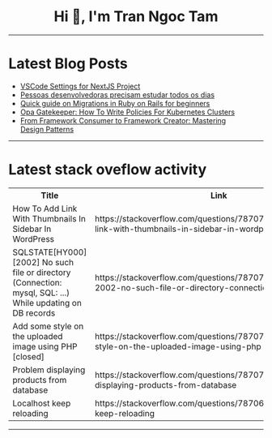 <h1 align="center">Hi 👋, I'm Tran Ngoc Tam</h1>

---

# Latest Blog Posts 
<!-- BLOG-POST-LIST:START -->
- [VSCode Settings for NextJS Project](https://dev.to/maxwiggedal/vscode-settings-for-nextjs-project-7ld)
- [Pessoas desenvolvedoras precisam estudar todos os dias](https://dev.to/kecbm/pessoas-desenvolvedoras-precisam-estudar-todos-os-dias-5dea)
- [Quick guide on Migrations in Ruby on Rails for beginners](https://dev.to/dumebii/quick-guide-to-migrations-in-ruby-on-rails-for-beginners-4gmb)
- [Opa Gatekeeper: How To Write Policies For Kubernetes Clusters](https://dev.to/permify/opa-gatekeeper-how-to-write-policies-for-kubernetes-clusters-4o3)
- [From Framework Consumer to Framework Creator: Mastering Design Patterns](https://dev.to/sharoztanveer/from-framework-consumer-to-framework-creator-mastering-design-patterns-4c46)
<!-- BLOG-POST-LIST:END -->

---

# Latest stack oveflow activity
<table>
  <tr><th>Title</th><th>Link</th></tr>
  <!-- STACKOVERFLOW:START --><tr><td>How To Add Link With Thumbnails In Sidebar In WordPress</td><td>https://stackoverflow.com/questions/78707528/how-to-add-link-with-thumbnails-in-sidebar-in-wordpress</td></tr><tr><td>SQLSTATE[HY000] [2002] No such file or directory &lpar;Connection: mysql, SQL: ...&rpar; While updating on DB records</td><td>https://stackoverflow.com/questions/78707489/sqlstatehy000-2002-no-such-file-or-directory-connection-mysql-sql-w</td></tr><tr><td>Add some style on the uploaded image using PHP [closed]</td><td>https://stackoverflow.com/questions/78707371/add-some-style-on-the-uploaded-image-using-php</td></tr><tr><td>Problem displaying products from database</td><td>https://stackoverflow.com/questions/78707284/problem-displaying-products-from-database</td></tr><tr><td>Localhost keep reloading</td><td>https://stackoverflow.com/questions/78706942/localhost-keep-reloading</td></tr><!-- STACKOVERFLOW:END -->
</table>

---


